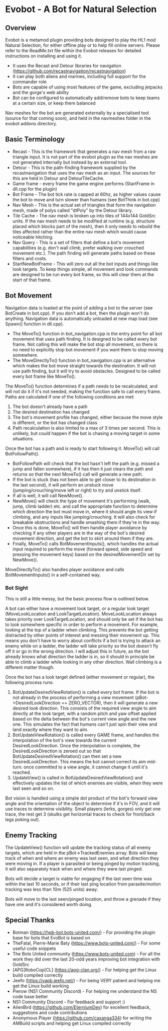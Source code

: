 
Evobot - A Bot for Natural Selection
===============

## Overview

Evobot is a metamod plugin providing bots designed to play the HL1 mod Natural Selection, for either offline play or to help fill online servers. Please refer to the ReadMe.txt file within the Evobot releases for detailed instructions on installing and using it.

* It uses the Recast and Detour libraries for navigation (https://github.com/recastnavigation/recastnavigation)
* It can play both aliens and marines, including full support for the commander role
* Bots are capable of using most features of the game, excluding jetpacks and the gorge's web ability
* Bot can be configured to automatically add/remove bots to keep teams at a certain size, or keep them balanced

Nav meshes for the bot are generated externally by a specialised tool (source for that coming soon), and held in the navmeshes folder in the evobot addons directory.


## Basic Terminology

* Recast - This is the framework that generates a nav mesh from a raw triangle input. It is not part of the evobot plugin as the nav meshes are not generated internally but instead by an external tool.
* Detour - This is the path-finding framework supplied by the recastnavigation that uses the nav mesh as an input. The sources for this are held in Detour and DetourTileCache.
* Game frame - every frame the game engine performs (StartFrame in dll.cpp for the plugin)
* Bot Frame - The bot tick rate is capped at 60hz, as higher values cause the bot to move and turn slower than humans (see BotThink in bot.cpp)
* Nav Mesh - This is the actual set of triangles that form the navigation mesh, made of polys called "dtPoly" by the Detour library.
* Tile Cache - The nav mesh is broken up into tiles of 144x144 GoldSrc units. If the nav mesh needs to be modified at runtime (e.g. structure placed which blocks part of the mesh), then it only needs to rebuild the tiles affected rather than the entire nav mesh which would cause noticeable hitching.
* Nav Query - This is a set of filters that define a bot's movement capabilities (e.g. don't wall climb, prefer walking over crouched movement etc.). The path finding will generate paths based on these filters and costs.
* StartNewBotFrame - This will zero out all the bot inputs and things like look targets. To keep things simple, all movement and look commands are designed to be run every bot frame, so this will clear them at the start of that frame.


## Bot Movement

Navigation data is loaded at the point of adding a bot to the server (see BotCreate in bot.cpp). If you don't add a bot, then the plugin won't do anything. Navigation data is automatically unloaded at new map load (see Spawn() function in dll.cpp).

* The MoveTo() function in bot_navigation.cpp is the entry point for all bot movement that uses path finding. It is designed to be called every bot frame. Not calling this will make the bot stop all movement, so there is no need to explicitly stop bot movement if you want them to stop moving somewhere.
* The MoveDirectlyTo() function in bot_navigation.cpp is an alternative which makes the bot move straight towards the destination. It will not use path finding, but it will try to avoid obstacles. Designed to be called every bot frame like MoveTo().

The MoveTo() function determines if a path needs to be recalculated, and will not do it if it's not needed, making the function safe to call every frame. Paths are calculated if one of the following conditions are met:

1. The bot doesn't already have a path
2. The desired destination has changed
3. The bot's movement profile has changed, either because the move style is different, or the bot has changed class
4. Path recalculation is also limited to a max of 3 times per second. This is unlikely, but could happen if the bot is chasing a moving target in some situations.

Once the bot has a path and is ready to start following it. MoveTo() will call BotFollowPath().

* BotFollowPath will check that the bot hasn't left the path (e.g. missed a jump and fallen somewhere), if it has then it just clears the path and returns so that the next MoveTo() call will generate a new path.
* If the bot is stuck (has not been able to get closer to its destination in the last second), it will perform an unstuck move (jumping/crouching/move left or right) to try and unstick itself.
* If all is well, it will call NewMove().
* NewMove() will check the type of movement it's performing (walk, jump, climb ladder) etc. and call the appropriate function to determine which direction the bot must move in, where it should angle its view if climbing, and any inputs like jumping/crouching. It will also check for breakable obstructions and handle smashing them if they're in the way.
* Once this is done, MoveTo() will then handle player avoidance by checking if any other players are in the way of the bot's desired movement direction, and get the bot to skirt around them if they are.
* Finally, MoveTo() calls BotMovementInputs(), which handles the actual input required to perform the move (forward speed, side speed and pressing the movement keys) based on the desiredMovementDir set by NewMove().

MoveDirectlyTo() also handles player avoidance and calls BotMovementInputs() in a self-contained way.


### Bot Sight

This is still a little messy, but the basic process flow is outlined below.

A bot can either have a movement look target, or a regular look target (MoveLookLocation and LookTargetLocation). MoveLookLocation always takes priority over LookTargetLocation, and should only be set if the bot has to look somewhere specific in order to perform a movement. For example, looking at the top of a ladder when climbing. This prevents the bot getting distracted by other points of interest and messing their movement up. This means you don't have to worry about conflicts if a bot is trying to attack an enemy while on a ladder, the ladder will take priority so the bot doesn't fly off it or go in the wrong direction. I will adjust this in future, as the bot already knows what direction the ladder is in, so it should in principle be able to climb a ladder while looking in any other direction. Wall climbing is a different matter though.

Once the bot has a look target defined (either movement or regular), the following process runs:

1. BotUpdateDesiredViewRotation() is called every bot frame. If the bot is not already in the process of performing a view movement (pBot->DesiredLookDirection == ZERO_VECTOR), then it will generate a new desired look direction. This consists of the required view angle to aim directly at the look target, with a random pitch and yaw offset applied based on the delta between the bot's current view angle and the new one. This simulates the fact that humans can't just spin their view and land exactly where they want to aim.
2. BotUpdateViewRotation() is called every GAME frame, and handles the interpolation of the bot's view towards the current DesiredLookDirection. Once the interpolation is complete, the DesiredLookDirection is zeroed out so that BotUpdateDesiredViewRotation() can then set a new DesiredLookDirection. This means the bot cannot correct its aim mid-turn: once committed to a view angle, it cannot change it until it's reached.
3. UpdateView() is called in BotUpdateDesiredViewRotation() and effectively updates the list of which enemies are visible, when they were last seen and so on.

Bot vision is handled using a simple dot product of the bot's forward view angle and the orientation of the object to determine if it's in FOV, and it will use traces to determine visibility. Small players (lerks, gorges) only get one trace, the rest get 3 (skulks get horizontal traces to check for front/back legs poking out).


## Enemy Tracking

The UpdateView() function will update the tracking status of all enemy targets, which are held in the pBot->TrackedEnemies array. Bots will keep track of when and where an enemy was last seen, and what direction they were moving in. If a player is parasited or being pinged by motion tracking, it will also separately track when and where they were last pinged.

Bots will decide a target is viable for engaging if the last seen time was within the last 10 seconds, or if their last ping location from parasite/motion tracking was less than 10m (525 units) away.

Bots will move to the last seen/pinged location, and throw a grenade if they have one and it's considered worth doing.


## Special Thanks

* Botman (https://hpb-bot.bots-united.com/) - For providing the plugin base for bots that EvoBot is based on
* TheFatal, Pierre-Marie Baty  (https://www.bots-united.com/) - For some useful code snippets
* The Bots United community (https://www.bots-united.com) - For all the work they did over the last 20-odd years improving bot integration with GoldSrc
* [APG]RoboCop[CL] (https://apg-clan.org/) - For helping get the Linux build compiled correctly
* Jeefo (https://yapb.jeefo.net/) - For being VERY patient and helping me get the Linux build working
* Pierow (NS1 Community Discord) - For helping me understand the NS code base better
* NS1 Community Discord - For feedback and support :)
* AlienBird (https://github.com/EterniumDev) for excellent feedback, suggestions and code contributions
* Anonymous Player (https://github.com/caxanga334) for writing the AMBuild scripts and helping get Linux compiled correctly
